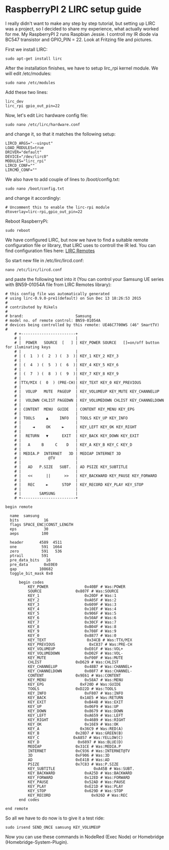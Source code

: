 
# RaspberryPI 2 LIRC setup guide
I really didn't want to make any step by step tutorial, but setting up LIRC was a project, so I decided to share my experience, what actually worked for me.
My RaspberryPI 2 runs Raspbian Jessie. I controll my IR diode via BC547 transistor and GPIO_PIN = 22. Look at Fritzing file and pictures.

First we install LIRC: 
```
sudo apt-get install lirc
```

After the installation finishes, we have to setup lirc_rpi kernel module. We will edit /etc/modules:
```
sudo nano /etc/modules
```

Add these two lines:
```
lirc_dev
lirc_rpi gpio_out_pin=22
```

Now, let's edit Lirc hardware config file:
```
sudo nano /etc/lirc/hardware.conf
```

and change it, so that it matches the following setup:

```
LIRCD_ARGS="--uinput"
LOAD_MODULES=true
DRIVER="default"
DEVICE="/dev/lirc0"
MODULES="lirc_rpi"
LIRCD_CONF=""
LIRCMD_CONF=""
```


We also have to add couple of lines to /boot/config.txt:
```
sudo nano /boot/config.txt
```

and change it accordingly:
```
# Uncomment this to enable the lirc-rpi module
dtoverlay=lirc-rpi,gpio_out_pin=22
```

Reboot RaspberryPi:
```
sudo reboot
```

We have configured LIRC, but now we have to find a suitable remote configuration file or library, that LIRC uses to controll the IR led. You can find configuration files here: [LIRC Remotes](http://lirc.sourceforge.net/remotes/)

So start new file in /etc/lirc/lircd.conf:
```
nano /etc/lirc/lircd.conf
```

and paste the following text into it (You can control your Samsung UE series with BN59-01054A file from LIRC Remotes library):
```
# this config file was automatically generated
# using lirc-0.9.0-pre1(default) on Sun Dec 13 18:26:53 2015
#
# contributed by Rikels
#
# brand:                       Samsung
# model no. of remote control: BN59-01054A
# devices being controlled by this remote: UE46C7700WS (46" SmartTV)
#
    # +------------------------+
    # |                        |
    # |  POWER   SOURCE  [   ] | KEY_POWER SOURCE   []=on/off button for iluminating keys
    # |                        |
    # | (  1  ) (  2  ) (  3  )| KEY_1 KEY_2 KEY_3
    # |                        |
    # | (  4  ) (  5  ) (  6  )| KEY_4 KEY_5 KEY_6
    # |                        |
    # | (  7  ) (  8  ) (  9  )| KEY_7 KEY_8 KEY_9
    # |                        |
    # |TTX/MIX (  0  ) (PRE-CH)| KEY_TEXT KEY_0 KEY_PREVIOUS
    # |                        |
    # |  VOLUP   MUTE  PAGEUP  | KEY_VOLUMEUP KEY_MUTE KEY_CHANNELUP
    # |                        |
    # |  VOLDWN CHLIST PAGEDWN | KEY_VOLUMEDOWN CHLIST KEY_CHANNELDOWN
    # |                        |
    # | CONTENT  MENU  GUIDE   | CONTENT KEY_MENU KEY_EPG
    # |                        |
    # | TOOLS     ▲     INFO   | TOOLS KEY_UP KEY_INFO
    # |                        |
    # |     ◄     OK     ►     | KEY_LEFT KEY_OK KEY_RIGHT
    # |                        |
    # |  RETURN   ▼      EXIT  | KEY_BACK KEY_DOWN KEY_EXIT
    # |                        |
    # |   A     B     C    D   | KEY_A KEY_B KEY_C KEY_D
    # |                        |
    # | MEDIA.P  INTERNET   3D | MEDIAP INTERNET 3D
    # |            @TV         |
    # |                        |
    # |   AD   P.SIZE   SUBT.  | AD PSIZE KEY_SUBTITLE
    # |                        |
    # |   <<      ||      >>   | KEY_BACKWARD KEY_PAUSE KEY_FORWARD
    # |                        |
    # |   REC     ►      STOP  | KEY_RECORD KEY_PLAY KEY_STOP
    # |                        |
    # |        SAMSUNG         |
    # +------------------------+

begin remote

  name  samsung
  bits           16
  flags SPACE_ENC|CONST_LENGTH
  eps            30
  aeps          100

  header       4589  4511
  one           591  1664
  zero          591   536
  ptrail        591
  pre_data_bits   16
  pre_data       0xE0E0
  gap          108682
  toggle_bit_mask 0x0

      begin codes
          KEY_POWER                0x40BF # Was:POWER
          SOURCE               0x807F # Was:SOURCE
          KEY_1                    0x20DF # Was:1
          KEY_2                    0xA05F # Was:2
          KEY_3                    0x609F # Was:3
          KEY_4                    0x10EF # Was:4
          KEY_5                    0x906F # Was:5
          KEY_6                    0x50AF # Was:6
          KEY_7                    0x30CF # Was:7
          KEY_8                    0xB04F # Was:8
          KEY_9                    0x708F # Was:9
          KEY_0                    0x8877 # Was:0
          KEY_TEXT                  0x34CB # Was:TTX/MIX
          KEY_PREVIOUS               0xC837 # Was:PRE-CH
          KEY_VOLUMEUP             0xE01F # Was:VOL+
          KEY_VOLUMEDOWN           0xD02F # Was:VOL-
          KEY_MUTE                 0xF00F # Was:MUTE
          CHLIST               0xD629 # Was:CHLIST
          KEY_CHANNELUP            0x48B7 # Was:CHANNEL+
          KEY_CHANNELDOWN          0x08F7 # Was:CHANNEL-
          CONTENT              0x9E61 # Was:CONTENT
          KEY_MENU                 0x58A7 # Was:MENU
          KEY_EPG                0xF20D # Was:GUIDE
          TOOLS                0xD22D # Was:TOOLS
          KEY_INFO                 0xF807 # Was:INFO
          KEY_BACK               0x1AE5 # Was:RETURN
          KEY_EXIT                 0xB44B # Was:EXIT
          KEY_UP                   0x06F9 # Was:UP
          KEY_DOWN                 0x8679 # Was:DOWN
          KEY_LEFT                 0xA659 # Was:LEFT
          KEY_RIGHT                0x46B9 # Was:RIGHT
          KEY_OK                   0x16E9 # Was:OK
          KEY_A                  0x36C9 # Was:RED(A)
          KEY_B                0x28D7 # Was:GREEN(B)
          KEY_C               0xA857 # Was:YELLOW(C)
          KEY_D                 0x6897 # Was:BLUE(D)
          MEDIAP               0x31CE # Was:MEDIA.P
          INTERNET             0xC936 # Was:INTERNET@TV
          3D                   0xF906 # Was:3D
          AD                   0xE41B # Was:AD
          PSIZE                0x7C83 # Was:P.SIZE
          KEY_SUBTITLE                 0xA45B # Was:SUBT.
          KEY_BACKWARD             0xA25D # Was:BACKWARD
          KEY_FORWARD              0x12ED # Was:FORWARD
          KEY_PAUSE                0x52AD # Was:PAUSE
          KEY_PLAY                 0xE21D # Was:PLAY
          KEY_STOP                 0x629D # Was:STOP
          KEY_RECORD                  0x926D # Was:REC
      end codes

end remote
```

So all we have to do now is to give it a test ride:

```
sudo irsend SEND_ONCE samsung KEY_VOLUMEUP
```

Now you can use these commands in NodeRed (Exec Node) or Homebridge (Homebridge-System-Plugin). 
